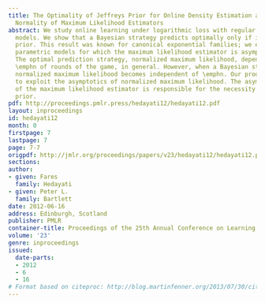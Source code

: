 ```yaml
---
title: The Optimality of Jeffreys Prior for Online Density Estimation and the Asymptotic
  Normality of Maximum Likelihood Estimators
abstract: We study online learning under logarithmic loss with regular parametric
  models. We show that a Bayesian strategy predicts optimally only if it uses Jeffreys
  prior. This result was known for canonical exponential families; we extend it to
  parametric models for which the maximum likelihood estimator is asymptotically normal.
  The optimal prediction strategy, normalized maximum likelihood, depends on the number
  \emphn of rounds of the game, in general. However, when a Bayesian strategy is optimal,
  normalized maximum likelihood becomes independent of \emphn. Our proof uses this
  to exploit the asymptotics of normalized maximum likelihood. The asymptotic normality
  of the maximum likelihood estimator is responsible for the necessity of Jeffreys
  prior.
pdf: http://proceedings.pmlr.press/hedayati12/hedayati12.pdf
layout: inproceedings
id: hedayati12
month: 0
firstpage: 7
lastpage: 7
page: 7-7
origpdf: http://jmlr.org/proceedings/papers/v23/hedayati12/hedayati12.pdf
sections: 
author:
- given: Fares
  family: Hedayati
- given: Peter L.
  family: Bartlett
date: 2012-06-16
address: Edinburgh, Scotland
publisher: PMLR
container-title: Proceedings of the 25th Annual Conference on Learning Theory
volume: '23'
genre: inproceedings
issued:
  date-parts:
  - 2012
  - 6
  - 16
# Format based on citeproc: http://blog.martinfenner.org/2013/07/30/citeproc-yaml-for-bibliographies/
---
```


